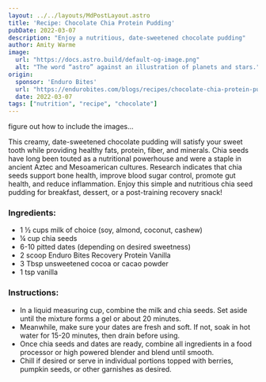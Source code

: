 ```yaml
---
layout: ../../layouts/MdPostLayout.astro
title: 'Recipe: Chocolate Chia Protein Pudding'
pubDate: 2022-03-07
description: "Enjoy a nutritious, date-sweetened chocolate pudding"
author: Amity Warme
image: 
  url: "https://docs.astro.build/default-og-image.png"
  alt: "The word “astro” against an illustration of planets and stars."
origin: 
  sponsor: 'Enduro Bites'
  url: "https://endurobites.com/blogs/recipes/chocolate-chia-protein-pudding-recipe"
  date: 2022-03-07
tags: ["nutrition", "recipe", "chocolate"]
---
```

figure out how to include the images...

This creamy, date-sweetened chocolate pudding will satisfy your sweet tooth while providing healthy fats, protein, fiber, and minerals. Chia seeds have long been touted as a nutritional powerhouse and were a staple in ancient Aztec and Mesoamerican cultures. Research indicates that chia seeds support bone health, improve blood sugar control, promote gut health, and reduce inflammation. Enjoy this simple and nutritious chia seed pudding for breakfast, dessert, or a post-training recovery snack!

### Ingredients:

  * 1 ½ cups milk of choice (soy, almond, coconut, cashew)
  * ¼ cup chia seeds
  * 6-10 pitted dates (depending on desired sweetness)
  * 2 scoop Enduro Bites Recovery Protein Vanilla 
  * 3 Tbsp unsweetened cocoa or cacao powder
  * 1 tsp vanilla

### Instructions:

  * In a liquid measuring cup, combine the milk and chia seeds. Set aside until the mixture forms a gel or about 20 minutes.
  * Meanwhile, make sure your dates are fresh and soft. If not, soak in hot water for 15-20 minutes, then drain before using. 
  * Once chia seeds and dates are ready, combine all ingredients in a food processor or high powered blender and blend until smooth.
  * Chill if desired or serve in individual portions topped with berries, pumpkin seeds, or other garnishes as desired.
